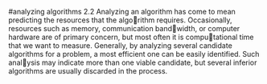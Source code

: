 

#analyzing algorithms 2.2
Analyzing an algorithm has come to mean predicting the resources that the algorithm requires. Occasionally, resources such as memory, communication bandwidth, or computer hardware are of primary concern, but most often it is computational time that we want to measure. Generally, by analyzing several candidate
algorithms for a problem, a most efficient one can be easily identified. Such analysis may indicate more than one viable candidate, but several inferior algorithms
are usually discarded in the process.
